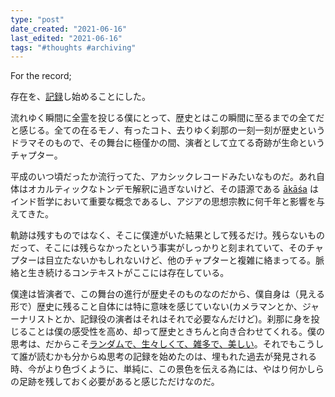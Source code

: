 ```yaml
---
type: "post"
date_created: "2021-06-16"
last_edited: "2021-06-16"
tags: "#thoughts #archiving"
---
```


For the record;

存在を、[記録](https://www.ted.com/talks/chris_fisher_why_we_should_archive_everything_on_the_planet)し始めることにした。

流れゆく瞬間に全霊を投じる僕にとって、歴史とはこの瞬間に至るまでの全てだと感じる。全ての在るモノ、有ったコト、去りゆく刹那の一刻一刻が歴史というドラマそのもので、その舞台に極僅かの間、演者として立てる奇跡が生命というチャプター。

平成のいつ頃だったか流行ってた、アカシックレコードみたいなものだ。あれ自体はオカルティックなトンデモ解釈に過ぎないけど、その語源である [ākāśa](http://veda.wikidot.com/akasha) はインド哲学において重要な概念であるし、アジアの思想宗教に何千年と影響を与えてきた。

軌跡は残すものではなく、そこに僕達がいた結果として残るだけ。残らないものだって、そこには残らなかったという事実がしっかりと刻まれていて、そのチャプターは目立たないかもしれないけど、他のチャプターと複雑に絡まってる。脈絡と生き続けるコンテキストがここには存在している。

僕達は皆演者で、この舞台の進行が歴史そのものなのだから、僕自身は（見える形で）歴史に残ること自体には特に意味を感じていない(カメラマンとか、ジャーナリストとか、記録役の演者はそれはそれで必要なんだけど)。刹那に身を投じることは僕の感受性を高め、却って歴史ときちんと向き合わせてくれる。僕の思考は、だからこそ[ランダムで、生々しくて、雑多で、美しい](https://www.youtube.com/watch?v=JTEFKFiXSx4)。それでもこうして誰が読むかも分からぬ思考の記録を始めたのは、埋もれた過去が発見される時、今がより色づくように、単純に、この景色を伝える為には、やはり何かしらの足跡を残しておく必要があると感じただけなのだ。
